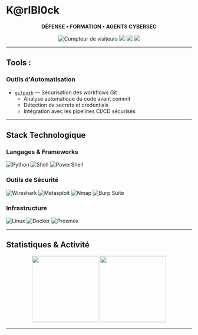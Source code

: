 # K@rlBl0ck

<p align="center">
  <strong>DÉFENSE • FORMATION • AGENTS CYBERSEC</strong><br />
</p>

<p align="center">
  <img src="https://komarev.com/ghpvc/?username=Karlblock&style=flat&color=red" alt="Compteur de visiteurs" />
  <img src="https://img.shields.io/badge/Focus-Defensive%20Security-blue?style=flat" />
  <img src="https://img.shields.io/badge/Mission-Education%20&%20Protection-green?style=flat" />
  <img src="https://tryhackme.com/api/v2/badges/public-profile?userPublicId=3570777" style='border:none;' />
</p>

---

## Tools :

### Outils d'Automatisation
- [`gitpush`](https://github.com/Karlblock/gitpush) — Sécurisation des workflows Git
  - Analyse automatique du code avant commit
  - Détection de secrets et credentials
  - Intégration avec les pipelines CI/CD sécurisés

---

## Stack Technologique

### Langages & Frameworks
![Python](https://img.shields.io/badge/-Python-3776AB?logo=python&logoColor=white&style=for-the-badge)
![Shell](https://img.shields.io/badge/-Bash-4EAA25?logo=gnu-bash&logoColor=white&style=for-the-badge)
![PowerShell](https://img.shields.io/badge/-PowerShell-5391FE?logo=powershell&logoColor=white&style=for-the-badge)

### Outils de Sécurité
![Wireshark](https://img.shields.io/badge/-Wireshark-1679A7?logo=wireshark&logoColor=white&style=for-the-badge)
![Metasploit](https://img.shields.io/badge/-Metasploit-2A2A2A?logo=metasploit&logoColor=white&style=for-the-badge)
![Nmap](https://img.shields.io/badge/-Nmap-0E83CD?style=for-the-badge)
![Burp Suite](https://img.shields.io/badge/-Burp%20Suite-FF6633?style=for-the-badge)

### Infrastructure
![Linux](https://img.shields.io/badge/-Linux-FCC624?logo=linux&logoColor=black&style=for-the-badge)
![Docker](https://img.shields.io/badge/-Docker-2496ED?logo=docker&logoColor=white&style=for-the-badge)
![Proxmox](https://img.shields.io/badge/-Proxmox-E57000?logo=proxmox&logoColor=white&style=for-the-badge)

---

## Statistiques & Activité

<p align="center">
  <img src="https://github-readme-stats.vercel.app/api?username=Karlblock&show_icons=true&theme=dark&hide_border=true&bg_color=0d1117&title_color=58a6ff&text_color=c9d1d9&icon_color=58a6ff" height="180" />
  <img src="https://github-readme-stats.vercel.app/api/top-langs/?username=Karlblock&layout=compact&theme=dark&hide_border=true&bg_color=0d1117&title_color=58a6ff&text_color=c9d1d9" height="180"/>
</p>

---



